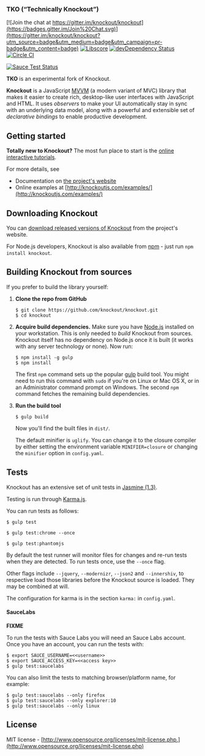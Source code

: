 
### TKO (“Technically Knockout”)

[![Join the chat at https://gitter.im/knockout/knockout](https://badges.gitter.im/Join%20Chat.svg)](https://gitter.im/knockout/knockout?utm_source=badge&utm_medium=badge&utm_campaign=pr-badge&utm_content=badge)
[![Libscore](https://img.shields.io/libscore/s/ko.svg)](http://libscore.com/#ko)
[![devDependency Status](https://david-dm.org/knockout/knockout/dev-status.svg)](https://david-dm.org/knockout/knockout#info=devDependencies)
[![Circle CI](https://circleci.com/gh/knockout/tko.svg?style=svg)](https://circleci.com/gh/knockout/tko)

[![Sauce Test Status](https://saucelabs.com/browser-matrix/brianmhunt.svg)](https://saucelabs.com/u/brianmhunt)

**TKO** is an experimental fork of Knockout.

**Knockout** is a JavaScript [MVVM](http://en.wikipedia.org/wiki/Model_View_ViewModel) (a modern variant of MVC) library that makes it easier to create rich, desktop-like user interfaces with JavaScript and HTML. It uses *observers* to make your UI automatically stay in sync with an underlying data model, along with a powerful and extensible set of *declarative bindings* to enable productive development.

## Getting started


**Totally new to Knockout?** The most fun place to start is the [online interactive tutorials](http://learn.knockoutjs.com/).

For more details, see

 * Documentation on [the project's website](http://knockoutjs.com/documentation/introduction.html)
 * Online examples at [http://knockoutjs.com/examples/](http://knockoutjs.com/examples/)

## Downloading Knockout

You can [download released versions of Knockout](http://knockoutjs.com/downloads/) from the project's website.

For Node.js developers, Knockout is also available from [npm](https://npmjs.org/) - just run `npm install knockout`.

## Building Knockout from sources

If you prefer to build the library yourself:

 1. **Clone the repo from GitHub**

        $ git clone https://github.com/knockout/knockout.git
        $ cd knockout

 2. **Acquire build dependencies.** Make sure you have [Node.js](http://nodejs.org/) installed on your workstation. This is only needed to _build_ Knockout from sources. Knockout itself has no dependency on Node.js once it is built (it works with any server technology or none). Now run:

        $ npm install -g gulp
        $ npm install

    The first `npm` command sets up the popular [gulp](http://gulpjs.com/) build tool. You might need to run this command with `sudo` if you're on Linux or Mac OS X, or in an Administrator command prompt on Windows. The second `npm` command fetches the remaining build dependencies.

 3. **Run the build tool**

        $ gulp build

    Now you'll find the built files in `dist/`.

    The default minifier is `uglify`. You can change it to the closure compiler by either
    setting the environment variable `MINIFIER=closure` or changing the `minifier` option
    in `config.yaml`.

## Tests

Knockout has an extensive set of unit tests in [Jasmine (1.3)](http://jasmine.github.io/1.3).

Testing is run through [Karma.js](http://karma-runner.github.io/).

You can run tests as follows:

    $ gulp test

    $ gulp test:chrome --once

    $ gulp test:phantomjs

By default the test runner will monitor files for changes and re-run tests when they are detected. To run tests once, use the `--once` flag.

Other flags include `--jquery`, `--modernizr`, `--json2` and `--innershiv`, to respective load those libraries before the Knockout source is loaded. They may be combined at will.

The configuration for karma is in the section `karma:` in `config.yaml`.

#### SauceLabs

**FIXME**

To run the tests with Sauce Labs you will need an Sauce Labs account. Once you have an account, you can run the tests with:

    $ export SAUCE_USERNAME=<<username>>
    $ export SAUCE_ACCESS_KEY=<<access key>>
    $ gulp test:saucelabs

You can also limit the tests to matching browser/platform name, for example:

    $ gulp test:saucelabs --only firefox
    $ gulp test:saucelabs --only explorer:10
    $ gulp test:saucelabs --only linux

## License

MIT license - [http://www.opensource.org/licenses/mit-license.php.](http://www.opensource.org/licenses/mit-license.php)
